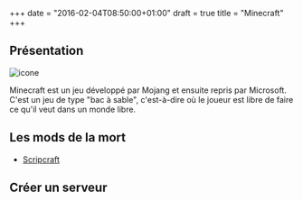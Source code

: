 +++
date = "2016-02-04T08:50:00+01:00"
draft = true
title = "Minecraft"
+++


## Présentation
![icone](/icone.jpeg)

Minecraft est un jeu développé par Mojang et ensuite repris par Microsoft.
C'est un jeu de type "bac à sable", c'est-à-dire où le joueur est libre de faire ce qu'il veut dans un monde libre.

## Les mods de la mort
* [ Scripcraft](http://scriptcraftjs.org/)

## Créer un serveur
